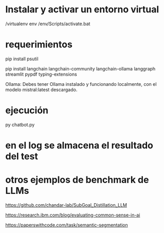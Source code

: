 # Instalar y activar un entorno virtual
/virtualenv env         /env/Scripts/activate.bat

# requerimientos
pip install psutil

pip install langchain langchain-community langchain-ollama langgraph streamlit pypdf typing-extensions

Ollama: Debes tener Ollama instalado y funcionando localmente, con el modelo mistral:latest descargado.

# ejecución
py chatbot.py

# en el log se almacena el resultado del test

# otros ejemplos de benchmark de LLMs

https://github.com/chandar-lab/SubGoal_Distillation_LLM

https://research.ibm.com/blog/evaluating-common-sense-in-ai

https://paperswithcode.com/task/semantic-segmentation

